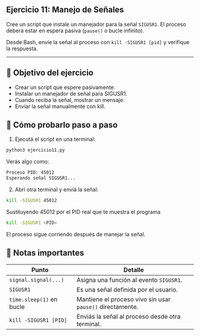 ## Ejercicio 11: Manejo de Señales

Cree un script que instale un manejador para la señal `SIGUSR1`. El proceso deberá estar en espera pasiva (`pause()` o bucle infinito).

Desde Bash, envíe la señal al proceso con `kill -SIGUSR1 [pid]` y verifique la respuesta.

---
## 🧠 Objetivo del ejercicio
- Crear un script que espere pasivamente.
- Instalar un manejador de señal para SIGUSR1.
- Cuando reciba la señal, mostrar un mensaje.
- Enviar la señal manualmente con kill.

## 🧪 Cómo probarlo paso a paso
1. Ejecutá el script en una terminal:
```bash
python3 ejercicio11.py
```
Verás algo como:
```bash
Proceso PID: 45012
Esperando señal SIGUSR1...

```

2. Abrí otra terminal y enviá la señal:
```bash
kill -SIGUSR1 45012
```
Sustituyendo 45012 por el PID real que te muestra el programa
```bash
kill -SIGUSR1 <PID>
```
El proceso sigue corriendo después de manejar la señal.

## 📌 Notas importantes
| Punto                    | Detalle                                                   |
| ------------------------ | --------------------------------------------------------- |
| `signal.signal(...)`     | Asigna una función al evento `SIGUSR1`.                   |
| `SIGUSR1`                | Es una señal definida por el usuario.                     |
| `time.sleep(1)` en bucle | Mantiene el proceso vivo sin usar `pause()` directamente. |
| `kill -SIGUSR1 [PID]`    | Enviás la señal al proceso desde otra terminal.           |
